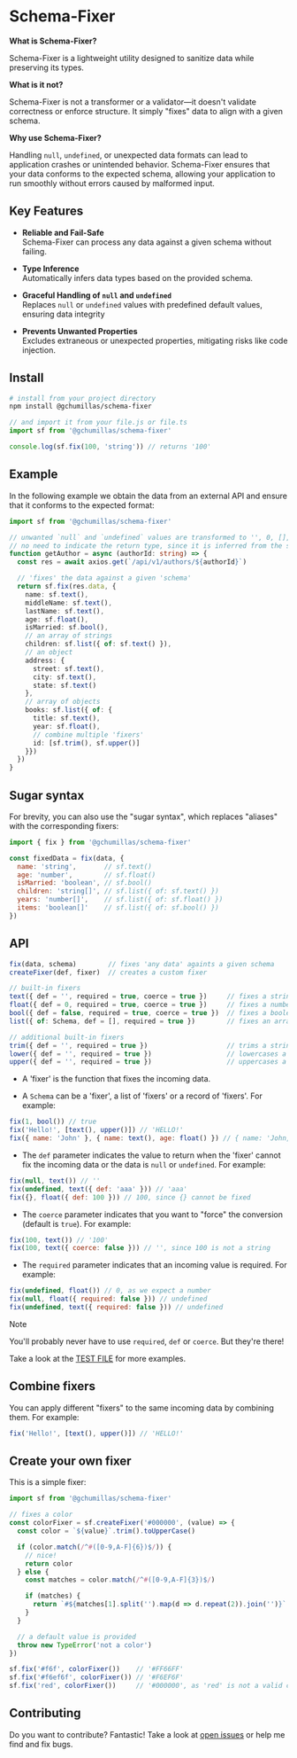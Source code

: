 # Schema-Fixer

**What is Schema-Fixer?**

Schema-Fixer is a lightweight utility designed to sanitize data while preserving its types.

**What is it not?**

Schema-Fixer is not a transformer or a validator—it doesn't validate correctness or enforce structure. It simply "fixes" data to align with a given schema.

**Why use Schema-Fixer?**

Handling `null`, `undefined`, or unexpected data formats can lead to application crashes or unintended behavior. Schema-Fixer ensures that your data conforms to the expected schema, allowing your application to run smoothly without errors caused by malformed input.

## Key Features

- **Reliable and Fail-Safe**<br> Schema-Fixer can process any data against a given schema without failing.
  
- **Type Inference**<br> Automatically infers data types based on the provided schema.

- **Graceful Handling of `null` and `undefined`**<br> Replaces `null` or `undefined` values with predefined default values, ensuring data integrity
  
- **Prevents Unwanted Properties**<br> Excludes extraneous or unexpected properties, mitigating risks like code injection.

## Install

```bash
# install from your project directory
npm install @gchumillas/schema-fixer
```

```js
// and import it from your file.js or file.ts
import sf from '@gchumillas/schema-fixer'

console.log(sf.fix(100, 'string')) // returns '100'
```

## Example

In the following example we obtain the data from an external API and ensure that it conforms to the expected format:

```ts
import sf from '@gchumillas/schema-fixer'

// unwanted `null` and `undefined` values are transformed to '', 0, [], etc.
// no need to indicate the return type, since it is inferred from the schema
function getAuthor = async (authorId: string) => {
  const res = await axios.get(`/api/v1/authors/${authorId}`)

  // 'fixes' the data against a given 'schema'
  return sf.fix(res.data, {
    name: sf.text(),
    middleName: sf.text(),
    lastName: sf.text(),
    age: sf.float(),
    isMarried: sf.bool(),
    // an array of strings
    children: sf.list({ of: sf.text() }),
    // an object
    address: {
      street: sf.text(),
      city: sf.text(),
      state: sf.text()
    },
    // array of objects
    books: sf.list({ of: {
      title: sf.text(),
      year: sf.float(),
      // combine multiple 'fixers'
      id: [sf.trim(), sf.upper()]
    }})
  })
}
```

## Sugar syntax

For brevity, you can also use the "sugar syntax", which replaces "aliases" with the corresponding fixers:

```js
import { fix } from '@gchumillas/schema-fixer'

const fixedData = fix(data, {
  name: 'string',       // sf.text()
  age: 'number',        // sf.float()
  isMarried: 'boolean', // sf.bool()
  children: 'string[]', // sf.list({ of: sf.text() })
  years: 'number[]',    // sf.list({ of: sf.float() })
  items: 'boolean[]'    // sf.list({ of: sf.bool() })
})
```

## API

```js
fix(data, schema)        // fixes 'any data' againts a given schema
createFixer(def, fixer)  // creates a custom fixer

// built-in fixers
text({ def = '', required = true, coerce = true })     // fixes a string
float({ def = 0, required = true, coerce = true })     // fixes a number
bool({ def = false, required = true, coerce = true })  // fixes a boolean
list({ of: Schema, def = [], required = true })        // fixes an array

// additional built-in fixers
trim({ def = '', required = true })                    // trims a string
lower({ def = '', required = true })                   // lowercases a string
upper({ def = '', required = true })                   // uppercases a string
```

- A 'fixer' is the function that fixes the incoming data.

- A `Schema` can be a 'fixer', a list of 'fixers' or a record of 'fixers'. For example:

```js
fix(1, bool()) // true
fix('Hello!', [text(), upper()]) // 'HELLO!'
fix({ name: 'John' }, { name: text(), age: float() }) // { name: 'John, age: 0 }
```

- The `def` parameter indicates the value to return when the 'fixer' cannot fix the incoming data or the data is `null` or `undefined`. For example:

```js
fix(null, text()) // ''
fix(undefined, text({ def: 'aaa' })) // 'aaa'
fix({}, float({ def: 100 })) // 100, since {} cannot be fixed
```

- The `coerce` parameter indicates that you want to "force" the conversion (default is `true`). For example:

```js
fix(100, text()) // '100'
fix(100, text({ coerce: false })) // '', since 100 is not a string
```

- The `required` parameter indicates that an incoming value is required. For example:

```js
fix(undefined, float()) // 0, as we expect a number
fix(null, float({ required: false })) // undefined
fix(undefined, text({ required: false })) // undefined
```

> [!NOTE]
> You'll probably never have to use `required`, `def` or `coerce`. But they're there!
> 
> Take a look at the [TEST FILE](./src/index.test.ts) for more examples.

## Combine fixers

You can apply different "fixers" to the same incoming data by combining them. For example:

```js
fix('Hello!', [text(), upper()]) // 'HELLO!'
```

## Create your own fixer

This is a simple fixer:

```ts
import sf from '@gchumillas/schema-fixer'

// fixes a color
const colorFixer = sf.createFixer('#000000', (value) => {
  const color = `${value}`.trim().toUpperCase()

  if (color.match(/^#([0-9,A-F]{6})$/)) {
    // nice!
    return color
  } else {
    const matches = color.match(/^#([0-9,A-F]{3})$/)

    if (matches) {
      return `#${matches[1].split('').map(d => d.repeat(2)).join('')}`
    }
  }

  // a default value is provided
  throw new TypeError('not a color')
})

sf.fix('#f6f', colorFixer())    // '#FF66FF'
sf.fix('#f6ef6f', colorFixer()) // '#F6EF6F'
sf.fix('red', colorFixer())     // '#000000', as 'red' is not a valid color
```

## Contributing

Do you want to contribute? Fantastic! Take a look at [open issues](https://github.com/gchumillas/schema-fixer/issues) or help me find and fix bugs.
